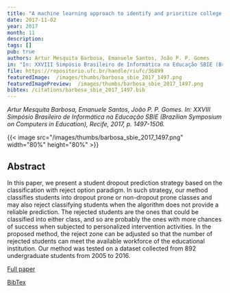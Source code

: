 ```yaml
---
title: "A machine learning approach to identify and prioritize college students at risk of dropping out" 
date: 2017-11-02
year: 2017
month: 11
description:
tags: []
pub: true
authors: Artur Mesquita Barbosa, Emanuele Santos, João P. P. Gomes
in: "In: XXVIII Simpósio Brasileiro de Informática na Educação SBIE (Brazilian Symposium on Computers in Education), Recife, p. 1497-1506"
file: https://repositorio.ufc.br/handle/riufc/36899
featuredImage:  /images/thumbs/barbosa_sbie_2017_1497.png
featuredImagePreview:  /images/thumbs/barbosa_sbie_2017_1497.png
bibtex: /citations/barbosa_sbie_2017_1497.bib
---
```



*Artur Mesquita Barbosa, Emanuele Santos, João P. P. Gomes. In: XXVIII Simpósio Brasileiro de Informática na Educação SBIE (Brazilian Symposium on Computers in Education), Recife, 2017, p. 1497-1506.*

{{< image src="/images/thumbs/barbosa_sbie_2017_1497.png" width="80%" height="80%" >}}

## Abstract

In this paper, we present a student dropout prediction strategy based on the classification with reject option paradigm. In such strategy, our method classifies students into dropout prone or non-dropout prone classes and may also reject classifying students when the algorithm does not provide a reliable prediction. The rejected students are the ones that could be classified into either class, and so are probably the ones with more chances of success when subjected to personalized intervention activities. In the proposed method, the reject zone can be adjusted so that the number of rejected students can meet the available workforce of the educational institution. Our method was tested on a dataset collected from 892 undergraduate students from 2005 to 2016.

[Full paper](https://repositorio.ufc.br/handle/riufc/36899)

[BibTex](/citations/barbosa_sbie_2017_1497.bib)